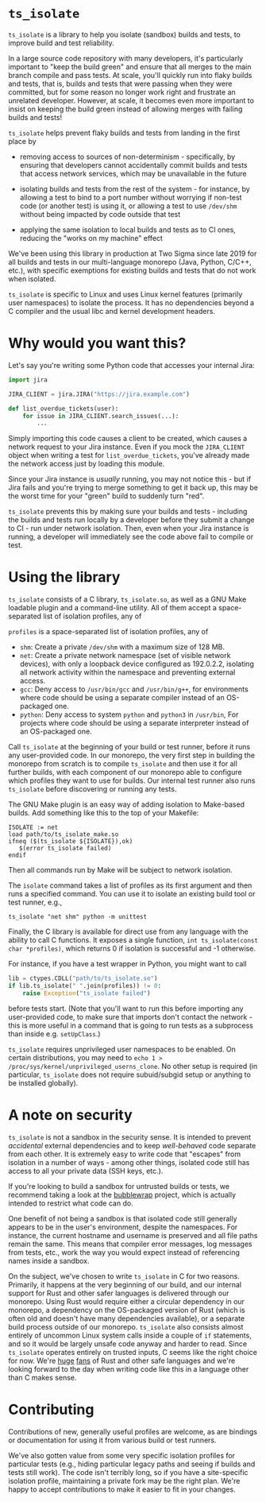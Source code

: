 `ts_isolate`
===

`ts_isolate` is a library to help you isolate (sandbox) builds and
tests, to improve build and test reliability.

In a large source code repository with many developers, it's
particularly important to "keep the build green" and ensure that all
merges to the main branch compile and pass tests. At scale, you'll
quickly run into flaky builds and tests, that is, builds and tests that
were passing when they were committed, but for some reason no longer
work right and frustrate an unrelated developer. However, at scale, it
becomes even more important to insist on keeping the build green instead
of allowing merges with failing builds and tests!

`ts_isolate` helps prevent flaky builds and tests from landing in the
first place by

* removing access to sources of non-determinism - specifically, by
  ensuring that developers cannot accidentally commit builds and tests
  that access network services, which may be unavailable in the future

* isolating builds and tests from the rest of the system - for instance,
  by allowing a test to bind to a port number without worrying if
  non-test code (or another test) is using it, or allowing a test to
  use `/dev/shm` without being impacted by code outside that test

* applying the same isolation to local builds and tests as to CI ones,
  reducing the "works on my machine" effect

We've been using this library in production at Two Sigma since late 2019
for all builds and tests in our multi-language monorepo (Java, Python,
C/C++, etc.), with specific exemptions for existing builds and tests that
do not work when isolated.

`ts_isolate` is specific to Linux and uses Linux kernel features
(primarily user namespaces) to isolate the process. It has no
dependencies beyond a C compiler and the usual libc and kernel
development headers.

Why would you want this?
===

Let's say you're writing some Python code that accesses your internal
Jira:

```python
import jira

JIRA_CLIENT = jira.JIRA("https://jira.example.com")

def list_overdue_tickets(user):
    for issue in JIRA_CLIENT.search_issues(...):
        ...
```

Simply importing this code causes a client to be created, which causes a
network request to your Jira instance. Even if you mock the
`JIRA_CLIENT` object when writing a test for `list_overdue_tickets`,
you've already made the network access just by loading this module.

Since your Jira instance is _usually_ running, you may not notice this -
but if Jira fails and you're trying to merge something to get it back
up, this may be the worst time for your "green" build to suddenly turn
"red".

`ts_isolate` prevents this by making sure your builds and tests -
including the builds and tests run locally by a developer before they
submit a change to CI - run under network isolation. Then, even when
your Jira instance is running, a developer will immediately see the code
above fail to compile or test.

Using the library
===

`ts_isolate` consists of a C library, `ts_isolate.so`, as well as a GNU
Make loadable plugin and a command-line utility. All of them accept a
space-separated list of isolation profiles, any of

`profiles` is a space-separated list of isolation profiles, any of

* `shm`: Create a private `/dev/shm` with a maximum size of 128 MB.
* `net`: Create a private network namespace (set of visible network
  devices), with only a loopback device configured as 192.0.2.2,
  isolating all network activity within the namespace and preventing
  external access.
* `gcc`: Deny access to `/usr/bin/gcc` and `/usr/bin/g++`, for
  environments where code should be using a separate compiler instead of
  an OS-packaged one.
* `python`: Deny access to system `python` and `python3` in `/usr/bin`, 
  For projects where code should be using a separate interpreter instead of an
  OS-packaged one.

Call `ts_isolate` at the beginning of your build or test runner, before
it runs any user-provided code. In our monorepo, the very first step in
building the monorepo from scratch is to compile `ts_isolate` and then
use it for all further builds, with each component of our monorepo able
to configure which profiles they want to use for builds. Our internal
test runner also runs `ts_isolate` before discovering or running any
tests.

The GNU Make plugin is an easy way of adding isolation to Make-based
builds. Add something like this to the top of your Makefile:

```make
ISOLATE := net
load path/to/ts_isolate_make.so
ifneq ($(ts_isolate ${ISOLATE}),ok)
   $(error ts_isolate failed)
endif
```

Then all commands run by Make will be subject to network isolation.

The `isolate` command takes a list of profiles as its first argument and
then runs a specified command. You can use it to isolate an existing
build tool or test runner, e.g.,

```
ts_isolate "net shm" python -m unittest
```

Finally, the C library is available for direct use from any language
with the ability to call C functions. It exposes a single function,
`int ts_isolate(const char *profiles)`, which returns 0 if isolation is
successful and -1 otherwise.

For instance, if you have a test wrapper in Python, you might want to
call

```python
lib = ctypes.CDLL("path/to/ts_isolate.so")
if lib.ts_isolate(" ".join(profiles)) != 0:
    raise Exception("ts_isolate failed")
```

before tests start. (Note that you'll want to run this before importing
any user-provided code, to make sure that imports don't contact the
network - this is more useful in a command that is going to run tests as
a subprocess than inside e.g. `setUpClass`.)

`ts_isolate` requires unprivileged user namespaces to be enabled. On
certain distributions, you may need to `echo 1 >
/proc/sys/kernel/unprivileged_userns_clone`. No other setup is required
(in particular, `ts_isolate` does not require subuid/subgid setup or
anything to be installed globally).

A note on security
===

`ts_isolate` is not a sandbox in the security sense. It is intended to
prevent _accidental_ external dependencies and to keep _well-behaved_
code separate from each other. It is extremely easy to write code that
"escapes" from isolation in a number of ways - among other things,
isolated code still has access to all your private data (SSH keys,
etc.).

If you're looking to build a sandbox for untrusted builds or tests, we
recommend taking a look at the
[bubblewrap](https://github.com/containers/bubblewrap) project, which is
actually intended to restrict what code can do.

One benefit of not being a sandbox is that isolated code still generally
appears to be in the user's environment, despite the namespaces. For
instance, the current hostname and username is preserved and all file
paths remain the same. This means that compiler error messages, log
messages from tests, etc., work the way you would expect instead of
referencing names inside a sandbox.

On the subject, we've chosen to write `ts_isolate` in C for two reasons.
Primarily, it happens at the very beginning of our build, and our
internal support for Rust and other safer languages is delivered through
our monorepo. Using Rust would require either a circular dependency in
our monorepo, a dependency on the OS-packaged version of Rust (which is
often old and doesn't have many dependencies available), or a separate
build process outside of our monorepo. `ts_isolate` also consists almost
entirely of uncommon Linux system calls inside a couple of `if`
statements, and so it would be largely unsafe code anyway and harder to
read. Since `ts_isolate` operates entirely on trusted inputs, C seems
like the right choice for now. We're
[huge](https://github.com/twosigma/fastfreeze)
[fans](https://github.com/twosigma/nsncd) of Rust and other safe
languages and we're looking forward to the day when writing code like
this in a language other than C makes sense.

Contributing
===

Contributions of new, generally useful profiles are welcome, as are
bindings or documentation for using it from various build or test
runners.

We've also gotten value from some very specific isolation profiles for
particular tests (e.g., hiding particular legacy paths and seeing if
builds and tests still work). The code isn't terribly long, so if you
have a site-specific isolation profile, maintaining a private fork may
be the right plan. We're happy to accept contributions to make it easier
to fit in your changes.

